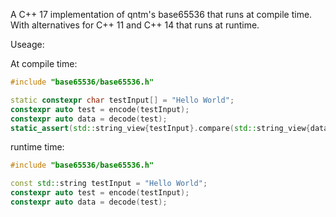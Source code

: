 A C++ 17 implementation of qntm's base65536 that runs at compile time.
With alternatives for C++ 11 and C++ 14 that runs at runtime.

Useage:

At compile time:

```cpp
#include "base65536/base65536.h"

static constexpr char testInput[] = "Hello World";
constexpr auto test = encode(testInput);
constexpr auto data = decode(test);
static_assert(std::string_view{testInput}.compare(std::string_view{data}) == 0);
```

runtime time:

```cpp
#include "base65536/base65536.h"

const std::string testInput = "Hello World";
constexpr auto test = encode(testInput);
constexpr auto data = decode(test);
```